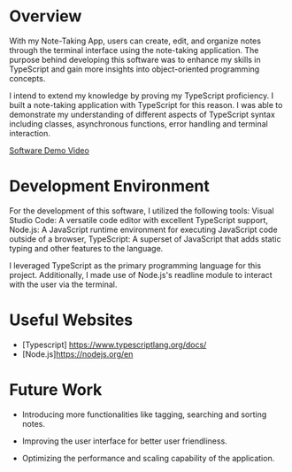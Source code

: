 # Overview

With my Note-Taking App, users can create, edit, and organize notes through the terminal interface using the note-taking application. The purpose behind developing this software was to enhance my skills in TypeScript and gain more insights into object-oriented programming concepts.

I intend to extend my knowledge by proving my TypeScript proficiency. I built a note-taking application with TypeScript for this reason. I was able to demonstrate my understanding of different aspects of TypeScript syntax including classes, asynchronous functions, error handling and terminal interaction. 

[Software Demo Video](https://youtu.be/XttnfVepIhs)

# Development Environment

For the development of this software, I utilized the following tools: Visual Studio Code: A versatile code editor with excellent TypeScript support, Node.js: A JavaScript runtime environment for executing JavaScript code outside of a browser, TypeScript: A superset of JavaScript that adds static typing and other features to the language.

I leveraged TypeScript as the primary programming language for this project. Additionally, I made use of Node.js's readline module to interact with the user via the terminal.

# Useful Websites

- [Typescript] https://www.typescriptlang.org/docs/
- [Node.js]https://nodejs.org/en

# Future Work

- Introducing more functionalities like tagging, searching and sorting notes.

- Improving the user interface for better user friendliness.

- Optimizing the performance and scaling capability of the application.